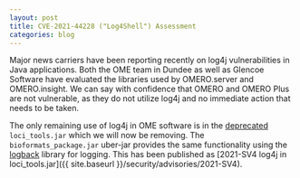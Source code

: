 ```yaml
---
layout: post
title: CVE-2021-44228 ("Log4Shell") Assessment
categories: blog
---
```


Major news carriers have been reporting recently on log4j vulnerabilities in
Java applications. Both the OME team in Dundee as well as Glencoe Software have
evaluated the libraries used by OMERO.server and OMERO.insight. We can say with
confidence that OMERO and OMERO Plus are not vulnerable, as they do not utilize log4j
and no immediate action that needs to be taken.

The only remaining use of log4j in OME software is in the
[deprecated](https://imagej.net/pipermail/imagej-devel/2015-March/002513.html)
`loci_tools.jar` which we will now be removing. The `bioformats_package.jar` uber-jar
provides the same functionality using the [logback](http://logback.qos.ch/) library
for logging. This has been published as
[2021-SV4 log4j in loci_tools.jar]({{ site.baseurl }}/security/advisories/2021-SV4).
